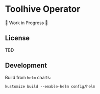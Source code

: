 # Toolhive Operator

🚧 Work in Progress 🚧

## License

TBD

## Development

Build from `helm` charts:

```shell
kustomize build --enable-helm config/helm
```
